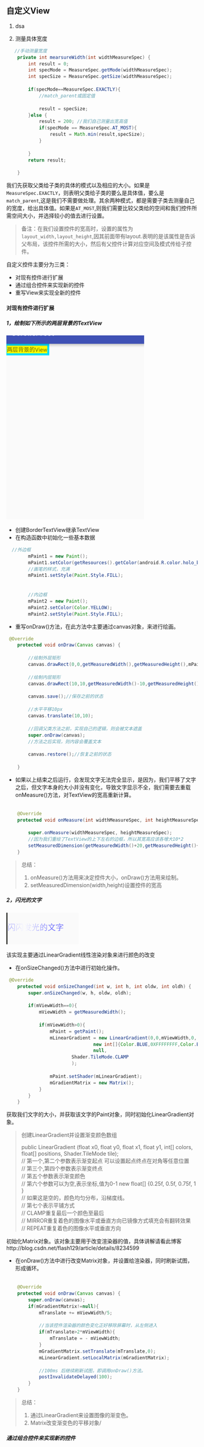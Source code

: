 ## 自定义View

1. dsa


2. 测量具体宽度
```java 
   //手动测量宽度
    private int mearsureWidth(int widthMeasureSpec) {
        int result = 0;
        int specMode = MeasureSpec.getMode(widthMeasureSpec);
        int specSize = MeasureSpec.getSize(widthMeasureSpec);

        if(specMode==MeasureSpec.EXACTLY){
            //match_parent或固定值

            result = specSize;
        }else {
            result = 200; //我们自己测量出宽高值
            if(specMode == MeasureSpec.AT_MOST){
                result = Math.min(result,specSize);
            }
            
        }
        return result;

    }
```
我们先获取父类给子类的具体的模式以及相应的大小。如果是`MeasureSpec.EXACTLY`，则表明父类给子类的要么是具体值，要么是`match_parent`,这是我们不需要做处理。其余两种模式，都是需要子类去测量自己的宽度，给出具体值。如果是`AT_MOST`,则我们需要比较父类给的空间和我们控件所需空间大小，并选择较小的值去进行设置。

> 备注：在我们设置控件的宽高时，设置的属性为`layout_width,layout_height`,因其前面带有layout.表明的是该属性是告诉父布局，该控件所需的大小，然后有父控件计算对应空间及模式传给子控件。

自定义控件主要分为三类：
- 对现有控件进行扩展
- 通过组合控件来实现新的控件
- 重写View来实现全新的控件

#### 对现有控件进行扩展

##### 1，绘制如下所示的两层背景的TextView
![alt text](borderTextView.png)


- 创建BorderTextView继承TextView
- 在构造函数中初始化一些基本数据
```java 
  //外边框
        mPaint1 = new Paint();
        mPaint1.setColor(getResources().getColor(android.R.color.holo_blue_bright));
        //画笔的样式，充满
        mPaint1.setStyle(Paint.Style.FILL);

        
        //内边框
        mPaint2 = new Paint();
        mPaint2.setColor(Color.YELLOW);
        mPaint2.setStyle(Paint.Style.FILL);


```
- 重写onDraw()方法，在此方法中主要通过canvas对象，来进行绘画。
```java 
 @Override
    protected void onDraw(Canvas canvas) {

        //绘制外层矩形
        canvas.drawRect(0,0,getMeasuredWidth(),getMeasuredHeight(),mPaint1);

        //绘制内层矩形
        canvas.drawRect(10,10,getMeasuredWidth()-10,getMeasuredHeight()-10,mPaint2);

        canvas.save();//保存之前的状态

        //水平平移10px
        canvas.translate(10,10);

        //回调父类方法之前，实现自己的逻辑，则会被文本遮盖
        super.onDraw(canvas);
		//方法之后实现，则内容会覆盖文本

        canvas.restore();//恢复之前的状态

    }
```

- 如果以上结束之后运行，会发现文字无法完全显示，是因为，我们平移了文字之后，但文字本身的大小并没有变化，导致文字显示不全，我们需要去重载onMeasure()方法，对TextView的宽高重新计算。
```java

    @Override
    protected void onMeasure(int widthMeasureSpec, int heightMeasureSpec) {

        super.onMeasure(widthMeasureSpec, heightMeasureSpec);
        //因为我们重绘了TextView的上下左右的边框，所以其宽高应该各增大10*2
        setMeasuredDimension(getMeasuredWidth()+20,getMeasuredHeight()+20);
    }

```

> 总结：
> 1. onMeasure()方法用来决定控件大小，onDraw()方法用来绘制。
> 2. setMeasuredDimension(width,height)设置控件的宽高

##### 2，闪光的文字
![alt text](FlickTextView.png)

该实现主要通过LinearGradient线性渲染对象来进行颜色的改变

- 在onSizeChanged()方法中进行初始化操作。
```java 
 @Override
    protected void onSizeChanged(int w, int h, int oldw, int oldh) {
        super.onSizeChanged(w, h, oldw, oldh);

        if(mViewWidth==0){
            mViewWidth = getMeasuredWidth();

            if(mViewWidth>0){
                mPaint = getPaint();
                mLinearGradient = new LinearGradient(0,0,mViewWidth,0,
                                new int[]{Color.BLUE,0XFFFFFFFF,Color.BLUE},
                                null,
                        Shader.TileMode.CLAMP
                        );

                mPaint.setShader(mLinearGradient);
                mGradientMatrix = new Matrix();
            }
        }
    }

```
获取我们文字的大小，并获取该文字的Paint对象，同时初始化LinearGradient对象。
>   创建LinearGradient并设置渐变颜色数组
>   
>   public LinearGradient (float x0, float y0, float x1, float y1, int[] colors, float[] positions, Shader.TileMode tile);  
// 第一个,第二个参数表示渐变起点 可以设置起点终点在对角等任意位置  
        // 第三个,第四个参数表示渐变终点  
        // 第五个参数表示渐变颜色  
        // 第六个参数可以为空,表示坐标,值为0-1 new float[] {0.25f, 0.5f, 0.75f, 1 }  
        // 如果这是空的，颜色均匀分布，沿梯度线。  
        // 第七个表示平铺方式  
        // CLAMP重复最后一个颜色至最后  
        // MIRROR重复着色的图像水平或垂直方向已镜像方式填充会有翻转效果  
        // REPEAT重复着色的图像水平或垂直方向 



初始化Matrix对象。该对象主要用于改变渲染器的值，具体讲解请看此博客http://blog.csdn.net/flash129/article/details/8234599

- 在onDraw()方法中进行改变Matrix对象，并设置给渲染器，同时刷新试图，形成循环。

```java 

    @Override
    protected void onDraw(Canvas canvas) {
        super.onDraw(canvas);
        if(mGradientMatrix!=null){
            mTranslate += mViewWidth/5;

            //当该控件渲染器的颜色变化正好移除屏幕时，从左侧进入
            if(mTranslate>2*mViewWidth){
                mTranslate = - mViewWidth;
            }
            mGradientMatrix.setTranslate(mTranslate,0);
            mLinearGradient.setLocalMatrix(mGradientMatrix);

            //100ms 后继续刷新试图，即调用onDraw()方法。
            postInvalidateDelayed(100);
        }
    }

```

> 总结：
> 1. 通过LinearGradient来设置图像的渐变色。
> 2. Matrix改变渐变色的平移对象/


##### 通过组合控件来实现新的控件






